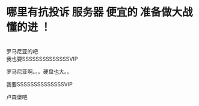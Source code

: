 # 哪里有抗投诉 服务器 便宜的 准备做大战懂的进 ！


<br />
罗马尼亚的吧

<br />
我也要SSSSSSSSSSSSSSVIP<img src="static/image/smiley/default/lol.gif" smilieid="12" border="0" alt="" />

罗马尼亚啊。。。硬盘也大。。

我要SSSSSSSSSSSSSSVIP

卢森堡吧<img id="aimg_MjXox" onclick="zoom(this, this.src, 0, 0, 0)" class="zoom" src="https://cdn.jsdelivr.net/gh/hishis/forum-master/public/images/patch.gif" onmouseover="img_onmouseoverfunc(this)" onload="thumbImg(this)" border="0" alt="" />
